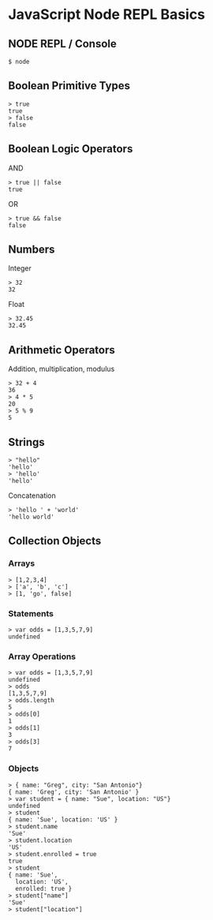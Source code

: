 # JavaScript Node REPL Basics

NODE REPL / Console
-------------------

```
$ node
```

Boolean Primitive Types
-----------------------

```
> true
true
> false
false
```

Boolean Logic Operators
----------------------- 

AND

```
> true || false
true
```

OR
```
> true && false
false
```

Numbers
-------

Integer

```
> 32
32
```

Float

```
> 32.45
32.45
```

Arithmetic Operators
--------------------

Addition, multiplication, modulus

```
> 32 + 4
36
> 4 * 5
20
> 5 % 9
5
```

Strings
-------

```
> "hello"
'hello'
> 'hello'
'hello'
```

Concatenation

```
> 'hello ' + 'world'
'hello world'
```

Collection Objects
------------------

### Arrays

```
> [1,2,3,4]
> ['a', 'b', 'c']
> [1, 'go', false]
```

### Statements

```
> var odds = [1,3,5,7,9]
undefined
```

### Array Operations

```
> var odds = [1,3,5,7,9]
undefined
> odds
[1,3,5,7,9]
> odds.length
5
> odds[0]
1
> odds[1]
3
> odds[3]
7
```

### Objects

```
> { name: "Greg", city: "San Antonio"}
{ name: 'Greg', city: 'San Antonio' }
> var student = { name: "Sue", location: "US"}
undefined
> student
{ name: 'Sue', location: 'US' }
> student.name
'Sue'
> student.location
'US'
> student.enrolled = true
true
> student
{ name: 'Sue',
  location: 'US',
  enrolled: true }
> student["name"]
'Sue'
> student["location"]
```